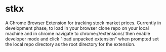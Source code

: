 # stkx
A Chrome Browser Extension for tracking stock market prices.  Currently in development phase, to load in your browser clone repo on your local machine and in chrome navigate to chrome://extensions/ then enable developer mode and click "load unpacked extension" when prompted set the local repo directory as the root directory for the extension.
